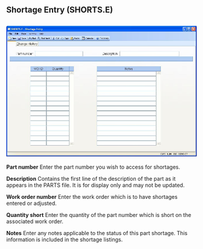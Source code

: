 ##  Shortage Entry (SHORTS.E)

<PageHeader />

##

![](./SHORTS-E-1.jpg)

**Part number** Enter the part number you wish to access for shortages.  
  
**Description** Contains the first line of the description of the part as it
appears in the PARTS file. It is for display only and may not be updated.  
  
**Work order number** Enter the work order which is to have shortages entered
or adjusted.  
  
**Quantity short** Enter the quantity of the part number which is short on the
associated work order.  
  
**Notes** Enter any notes applicable to the status of this part shortage. This
information is included in the shortage listings.  
  
  
<badge text= "Version 8.10.57" vertical="middle" />

<PageFooter />